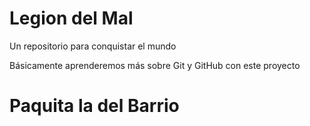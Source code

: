 # Legion del Mal
Un repositorio para conquistar el mundo

Básicamente aprenderemos más sobre Git y GitHub con este proyecto


# Paquita la del Barrio
